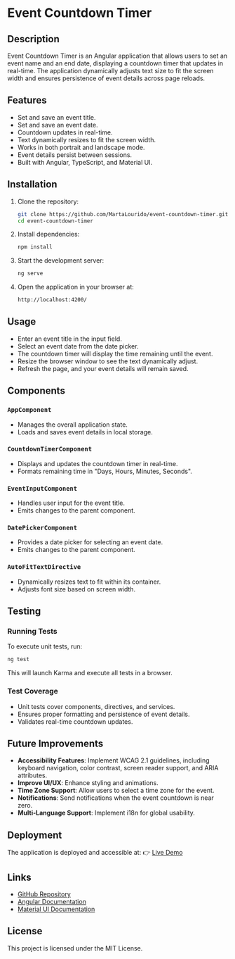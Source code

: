 # Event Countdown Timer

## Description

Event Countdown Timer is an Angular application that allows users to set an event name and an end date, displaying a countdown timer that updates in real-time. The application dynamically adjusts text size to fit the screen width and ensures persistence of event details across page reloads.

## Features

- Set and save an event title.
- Set and save an event date.
- Countdown updates in real-time.
- Text dynamically resizes to fit the screen width.
- Works in both portrait and landscape mode.
- Event details persist between sessions.
- Built with Angular, TypeScript, and Material UI.

## Installation

1. Clone the repository:
    ```sh
    git clone https://github.com/MartaLourido/event-countdown-timer.git
    cd event-countdown-timer
    ```

2. Install dependencies:
    ```sh
    npm install
    ```

3. Start the development server:
    ```sh
    ng serve
    ```

4. Open the application in your browser at:
    ```sh
    http://localhost:4200/
    ```

## Usage

- Enter an event title in the input field.
- Select an event date from the date picker.
- The countdown timer will display the time remaining until the event.
- Resize the browser window to see the text dynamically adjust.
- Refresh the page, and your event details will remain saved.

## Components

### `AppComponent`
- Manages the overall application state.
- Loads and saves event details in local storage.

### `CountdownTimerComponent`
- Displays and updates the countdown timer in real-time.
- Formats remaining time in "Days, Hours, Minutes, Seconds".

### `EventInputComponent`
- Handles user input for the event title.
- Emits changes to the parent component.

### `DatePickerComponent`
- Provides a date picker for selecting an event date.
- Emits changes to the parent component.

### `AutoFitTextDirective`
- Dynamically resizes text to fit within its container.
- Adjusts font size based on screen width.

## Testing

### Running Tests
To execute unit tests, run:
```sh
ng test
```
This will launch Karma and execute all tests in a browser.

### Test Coverage
- Unit tests cover components, directives, and services.
- Ensures proper formatting and persistence of event details.
- Validates real-time countdown updates.

## Future Improvements

- **Accessibility Features**: Implement WCAG 2.1 guidelines, including keyboard navigation, color contrast, screen reader support, and ARIA attributes.
- **Improve UI/UX**: Enhance styling and animations.
- **Time Zone Support**: Allow users to select a time zone for the event.
- **Notifications**: Send notifications when the event countdown is near zero.
- **Multi-Language Support**: Implement i18n for global usability.

## Deployment

The application is deployed and accessible at:
👉 [Live Demo](https://event-countdown-timer-nu.vercel.app/)

## Links

- [GitHub Repository](https://github.com/MartaLourido/event-countdown-timer)
- [Angular Documentation](https://angular.io/docs)
- [Material UI Documentation](https://material.angular.io/)

## License

This project is licensed under the MIT License.

